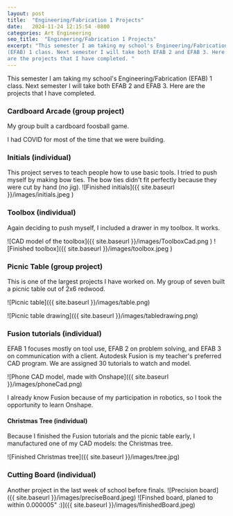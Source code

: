 ```yaml
---
layout: post
title:  "Engineering/Fabrication 1 Projects"
date:   2024-11-24 12:15:54 -0800
categories: Art Engineering
seo_title:  "Engineering/Fabrication 1 Projects"
excerpt: "This semester I am taking my school's Engineering/Fabrication
(EFAB) 1 class. Next semester I will take both EFAB 2 and EFAB 3. Here
are the projects that I have completed. "
---
```


This semester I am taking my school's Engineering/Fabrication (EFAB) 1
class. Next semester I will take both EFAB 2 and EFAB 3. Here are the
projects that I have completed.

### Cardboard Arcade (group project)
My group built a cardboard foosball game.

I had COVID for most of the time that we were building. 

### Initials (individual)
This project serves to teach people how to use basic tools. I tried to
push myself by making bow ties. The bow ties didn't fit perfectly because
they were cut by hand (no jig).
![Finished initials]({{ site.baseurl }}/images/initials.jpeg )


### Toolbox (individual)
Again deciding to push myself, I included a drawer in my toolbox. It
works.

![CAD model of the toolbox]({{ site.baseurl }}/images/ToolboxCad.png )
![Finished toolbox]({{ site.baseurl }}/images/toolbox.jpeg )


### Picnic Table (group project)
This is one of the largest projects I have worked on. My group of seven
built a picnic table out of 2x6 redwood. 

![Picnic table]({{ site.baseurl }}/images/table.png)

![Picnic table drawing]({{ site.baseurl }}/images/tabledrawing.png)

### Fusion tutorials (individual)
EFAB 1 focuses mostly on tool use, EFAB 2 on problem solving, and EFAB 3
on communication with a client. Autodesk Fusion is my teacher's
preferred CAD program. We are assigned 30 tutorials to watch and model.

![Phone CAD model, made with Onshape]({{ site.baseurl }}/images/phoneCad.png)

I already know Fusion because of my participation in robotics, so I took
the opportunity to learn Onshape.

#### Christmas Tree (individual)
Because I finished the Fusion tutorials and the picnic table early, I
manufactured one of my CAD models: the Christmas tree.


![Finished Christmas tree]({{ site.baseurl }}/images/tree.jpg)

### Cutting Board (individual)
Another project in the last week of school before finals. 
![Precision board]({{ site.baseurl }}/images/preciseBoard.jpeg) 
![Finshed board, planed to within 0.000005" :)]({{ site.baseurl }}/images/finishedBoard.jpeg) 
